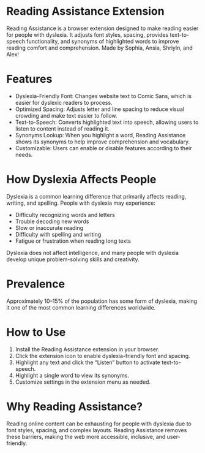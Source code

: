 # Reading Assistance Extension
Reading Assistance is a browser extension designed to make reading easier for people with dyslexia. It adjusts font styles, spacing, provides text-to-speech functionality, and synonyms of highlighted words to improve reading comfort and comprehension. Made by Sophia, Ansia, Shriyln, and Alex!


# Features

- Dyslexia-Friendly Font: Changes website text to Comic Sans, which is easier for dyslexic readers to process.  
- Optimized Spacing: Adjusts letter and line spacing to reduce visual crowding and make text easier to follow.  
- Text-to-Speech: Converts highlighted text into speech, allowing users to listen to content instead of reading it.  
- Synonyms Lookup: When you highlight a word, Reading Assistance shows its synonyms to help improve comprehension and vocabulary.  
- Customizable: Users can enable or disable features according to their needs.  


# How Dyslexia Affects People

Dyslexia is a common learning difference that primarily affects reading, writing, and spelling. People with dyslexia may experience:

- Difficulty recognizing words and letters  
- Trouble decoding new words  
- Slow or inaccurate reading  
- Difficulty with spelling and writing  
- Fatigue or frustration when reading long texts  

Dyslexia does not affect intelligence, and many people with dyslexia develop unique problem-solving skills and creativity.


# Prevalence

Approximately 10–15% of the population has some form of dyslexia, making it one of the most common learning differences worldwide.


# How to Use

1. Install the Reading Assistance extension in your browser.  
2. Click the extension icon to enable dyslexia-friendly font and spacing.  
3. Highlight any text and click the “Listen” button to activate text-to-speech.  
4. Highlight a single word to view its synonyms.  
5. Customize settings in the extension menu as needed.  


# Why Reading Assistance?

Reading online content can be exhausting for people with dyslexia due to font styles, spacing, and complex layouts. Reading Assistance removes these barriers, making the web more accessible, inclusive, and user-friendly.
